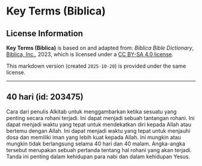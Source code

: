 # Key Terms (Biblica)

## License Information

**Key Terms (Biblica)** is based on and adapted from: _Biblica Bible Dictionary_, [Biblica, Inc.](https://www.biblica.com/), 2023, which is licensed under a [CC BY-SA 4.0 license](https://creativecommons.org/licenses/by-sa/4.0/legalcode.en).

This markdown version (created `2025-10-20`) is provided under the same license.



--------------------------------

## 40 hari (id: 203475)

Cara dari penulis Alkitab untuk menggambarkan ketika sesuatu yang penting secara rohani terjadi. Ini dapat menjadi sebuah tantangan rohani. Ini dapat menjadi waktu yang tepat untuk mendekatkan diri kepada Allah atau bertemu dengan Allah. Ini dapat menjadi waktu yang tepat untuk menjauhi dosa dan memiliki iman yang lebih kuat kepada Allah. Ini mungkin atau mungkin tidak berlangsung selama 40 hari dan 40 malam. Angka\-angka tersebut merupakan sebuah pertanda tentang hal rohani yang akan terjadi. Tanda ini penting dalam kehidupan para nabi dan dalam kehidupan Yesus.


